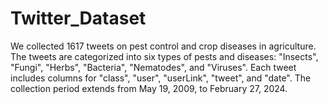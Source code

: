 # Twitter_Dataset
We collected 1617 tweets on pest control and crop diseases in agriculture.
The tweets are categorized into six types of pests and diseases: "Insects", "Fungi", "Herbs", "Bacteria", "Nematodes", and "Viruses".
Each tweet includes columns for "class", "user", "userLink", "tweet", and "date".
The collection period extends from May 19, 2009, to February 27, 2024.
